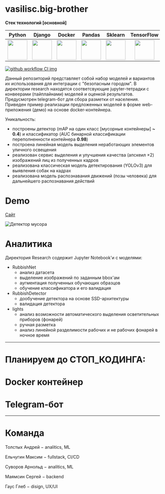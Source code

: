 # vasilisc.big-brother

**Стек технологий [основной]**

Python         |  Django   | Docker  | Pandas   | Sklearn   | TensorFlow | NymPy |
:------------------------:|:------------------------:|:----------------------:|:----------------------:|:----------------------:|:----------------------:|:----------------------:|
<img src=https://e.sfu-kras.ru/pluginfile.php/1794713/course/overviewfiles/%D0%9B%D0%BE%D0%B3%D0%BE%D1%82%D0%B8%D0%BF.jpg width="64" height="64" />|<img src=https://to-moore.com/images/django.png width="64" height="64" />|<img src=https://www.kubeclusters.com/img/index/docker-logo.png width="64" height="64" />|<img src=https://jehyunlee.github.io/thumbnails/Python-DS/1-pandas1.png width=64 height=64/>|<img src=https://pythondatalab.files.wordpress.com/2015/04/skl-logo.jpg width=64 height=64/>|<img src=https://upload.wikimedia.org/wikipedia/commons/thumb/1/11/TensorFlowLogo.svg/1200px-TensorFlowLogo.svg.png width="64" height="64" />|<img src=https://user-images.githubusercontent.com/82882128/132093816-429d9b14-941f-4c52-adfa-4bc9ac426a03.png width="64" height="64" />|


[![github workflow CI img]][github workflow CI]

[github workflow CI img]: https://github.com/vasilisc-team/vasilisc.big-brother/actions/workflows/build-ci.yaml/badge.svg
[github workflow CI]: https://github.com/vasilisc-team/vasilisc.big-brother/actions/workflows/build-ci.yaml

Данный репозиторий представляет собой набор моделей и вариантов их использования для интеграции с "безопасным городом". В директории research находятся соответсвующие jupyter-тетрадки с конвеерами (пайплайнами) моделей и оценкой результатов. Предусмотрен telegram-бот для сбора разметки от населения. Приведен пример реализации предложенных моделей в форме web-приложения (демо) на основе docker-контейнера.

Уникальность:
* построены детектор (mAP на один класс [мусорные контейнеры] **~ 0.4**) и классификатор (AUC бинарной классификации переполненности контейнера **0.98**)
* построена линейная модель выделения неработающих элементов уличного освещения
* реализован сервис выделения и улучшения качества (апскеил $\times 2$) изображений лиц из полученных кадров
* реализована классическая модель детектирования (YOLOv3) для выявления собак на кадрах
* реализована модель распознавания движений (позы человека) для дальнейшего распознавания действий

# Demo
[Сайт](https://vasilisc.ru:58443/)

![Детектор мусора](trash_detector.gif)

# Аналитика

Директория Research содержит Jupyter Notebook'и с моделями:

* RubbishNet
  * анализ датасета
  * выделение изображений по заданным bbox'ам
  * аугментация полученных обучающих образцов
  * обучение классификатора и его валидация
* RubbishDetector
  * дообучение детектора на основе SSD-архитектуры
  * валидация детектора
* lights
  * анализ возможности автоматического выделения осветительных приборов (фонарей)
  * ручная разметка
  * анализ линейной разделимости рабочих и не рабочих фонарей в ночное время

----------
# Планируем до СТОП_КОДИНГА:

# Docker контейнер

# Telegram-бот

----------
# Команда
Толстых Андрей &minus; analitics, ML [<img src=https://pbs.twimg.com/media/ErZeb4AXYAAuKFm.jpg width="15" height="15" />](https://t.me/tolstykhaa)

Ельчугин Максим &minus; fullstack, CI/CD  [<img src=https://pbs.twimg.com/media/ErZeb4AXYAAuKFm.jpg width="15" height="15" />](https://t.me/pariah_max)

Суворов Арнольд &minus; analitics, ML [<img src=https://pbs.twimg.com/media/ErZeb4AXYAAuKFm.jpg width="15" height="15" />](https://t.me/SSHINRATENSSEI)

Маямсин Сергей &minus; backend [<img src=https://pbs.twimg.com/media/ErZeb4AXYAAuKFm.jpg width="15" height="15" />](https://t.me/Sinserelyyy)

Гаус Глеб &minus; disign, UX/UI [<img src=https://pbs.twimg.com/media/ErZeb4AXYAAuKFm.jpg width="15" height="15" />](https://t.me/grey_landlord)
